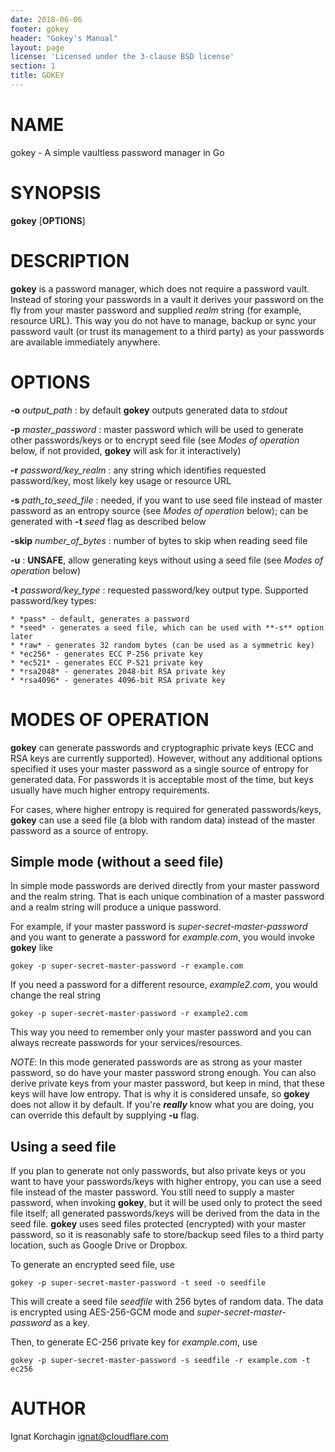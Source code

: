 ```yaml
---
date: 2018-06-06
footer: gokey
header: "Gokey's Manual"
layout: page
license: 'Licensed under the 3-clause BSD license'
section: 1
title: GOKEY
---
```


# NAME

gokey - A simple vaultless password manager in Go

# SYNOPSIS

**gokey** [**OPTIONS**]

# DESCRIPTION

**gokey** is a password manager, which does not require a password vault.
Instead of storing your passwords in a vault it derives your password on the fly
from your master password and supplied _realm_ string (for example, resource
URL). This way you do not have to manage, backup or sync your password vault (or
trust its management to a third party) as your passwords are available
immediately anywhere.

# OPTIONS

**-o** *output_path*
:    by default **gokey** outputs generated data to *stdout*

**-p** *master_password*
:    master password which will be used to generate other passwords/keys or to
encrypt seed file (see *Modes of operation* below, if not provided, **gokey**
will ask for it interactively)

**-r** *password/key_realm*
:    any string which identifies requested password/key, most likely key usage
or resource URL

**-s** *path_to_seed_file*
:    needed, if you want to use seed file instead of master password as an
entropy source (see *Modes of operation* below); can be generated with **-t**
*seed* flag as described below

**-skip** *number_of_bytes*
:    number of bytes to skip when reading seed file

**-u**
:    **UNSAFE**, allow generating keys without using a seed file (see *Modes of
operation* below)

**-t** *password/key_type*
:    requested password/key output type. Supported password/key types:

    * *pass* - default, generates a password
    * *seed* - generates a seed file, which can be used with **-s** option later
    * *raw* - generates 32 random bytes (can be used as a symmetric key)
    * *ec256* - generates ECC P-256 private key
    * *ec521* - generates ECC P-521 private key
    * *rsa2048* - generates 2048-bit RSA private key
    * *rsa4096* - generates 4096-bit RSA private key

# MODES OF OPERATION

**gokey** can generate passwords and cryptographic private keys (ECC and RSA
keys are currently supported). However, without any additional options specified
it uses your master password as a single source of entropy for generated data.
For passwords it is acceptable most of the time, but keys usually have much
higher entropy requirements.

For cases, where higher entropy is required for generated passwords/keys,
**gokey** can use a seed file (a blob with random data) instead of the master
password as a source of entropy.

## Simple mode (without a seed file)
In simple mode passwords are derived directly from your master password and the
realm string. That is each unique combination of a master password and a realm
string will produce a unique password.

For example, if your master password is *super-secret-master-password* and you
want to generate a password for *example.com*, you would invoke **gokey** like
```
gokey -p super-secret-master-password -r example.com
```

If you need a password for a different resource, *example2.com*, you would
change the real string
```
gokey -p super-secret-master-password -r example2.com
```
This way you need to remember only your master password and you can always
recreate passwords for your services/resources.

*NOTE*: In this mode generated passwords are as strong as your master password,
so do have your master password strong enough. You can also derive private keys
from your master password, but keep in mind, that these keys will have low
entropy. That is why it is considered unsafe, so **gokey** does not allow it by
default. If you're **_really_** know what you are doing, you can override this
default by supplying **-u** flag.

## Using a seed file
If you plan to generate not only passwords, but also private keys or you want to
have your passwords/keys with higher entropy, you can use a seed file instead of
the master password. You still need to supply a master password, when invoking
**gokey**, but it will be used only to protect the seed file itself; all
generated passwords/keys will be derived from the data in the seed file.
**gokey** uses seed files protected (encrypted) with your master password, so it
is reasonably safe to store/backup seed files to a third party location, such as
Google Drive or Dropbox.

To generate an encrypted seed file, use
```
gokey -p super-secret-master-password -t seed -o seedfile
```
This will create a seed file *seedfile* with 256 bytes of random data. The data
is encrypted using AES-256-GCM mode and *super-secret-master-password* as a key.

Then, to generate EC-256 private key for *example.com*, use
```
gokey -p super-secret-master-password -s seedfile -r example.com -t ec256
```

# AUTHOR

Ignat Korchagin <ignat@cloudflare.com>
